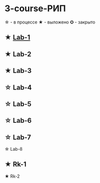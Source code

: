 # 3-course-РИП
☆ - в процессе
★ - выложено
✪ - закрыто

★ [Lab-1](https://github.com/VolandAID/3-course-RIP/tree/main/Lab-1)
---
★ Lab-2
---
★ Lab-3
---
☆ Lab-4
---
☆ Lab-5
---
☆ Lab-6
---
☆ Lab-7
---
☆ Lab-8

★ Rk-1
---
★ Rk-2
